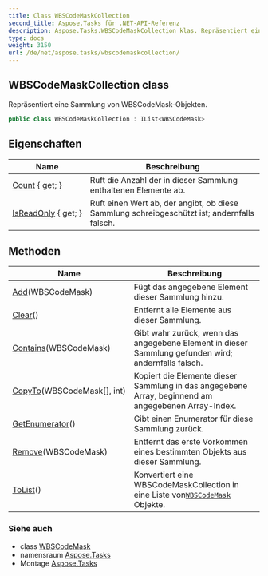 ```yaml
---
title: Class WBSCodeMaskCollection
second_title: Aspose.Tasks für .NET-API-Referenz
description: Aspose.Tasks.WBSCodeMaskCollection klas. Repräsentiert eine Sammlung von WBSCodeMaskObjekten.
type: docs
weight: 3150
url: /de/net/aspose.tasks/wbscodemaskcollection/
---
```

## WBSCodeMaskCollection class

Repräsentiert eine Sammlung von WBSCodeMask-Objekten.

```csharp
public class WBSCodeMaskCollection : IList<WBSCodeMask>
```

## Eigenschaften

| Name | Beschreibung |
| --- | --- |
| [Count](../../aspose.tasks/wbscodemaskcollection/count/) { get; } | Ruft die Anzahl der in dieser Sammlung enthaltenen Elemente ab. |
| [IsReadOnly](../../aspose.tasks/wbscodemaskcollection/isreadonly/) { get; } | Ruft einen Wert ab, der angibt, ob diese Sammlung schreibgeschützt ist; andernfalls falsch. |

## Methoden

| Name | Beschreibung |
| --- | --- |
| [Add](../../aspose.tasks/wbscodemaskcollection/add/)(WBSCodeMask) | Fügt das angegebene Element dieser Sammlung hinzu. |
| [Clear](../../aspose.tasks/wbscodemaskcollection/clear/)() | Entfernt alle Elemente aus dieser Sammlung. |
| [Contains](../../aspose.tasks/wbscodemaskcollection/contains/)(WBSCodeMask) | Gibt wahr zurück, wenn das angegebene Element in dieser Sammlung gefunden wird; andernfalls falsch. |
| [CopyTo](../../aspose.tasks/wbscodemaskcollection/copyto/)(WBSCodeMask[], int) | Kopiert die Elemente dieser Sammlung in das angegebene Array, beginnend am angegebenen Array-Index. |
| [GetEnumerator](../../aspose.tasks/wbscodemaskcollection/getenumerator/)() | Gibt einen Enumerator für diese Sammlung zurück. |
| [Remove](../../aspose.tasks/wbscodemaskcollection/remove/)(WBSCodeMask) | Entfernt das erste Vorkommen eines bestimmten Objekts aus dieser Sammlung. |
| [ToList](../../aspose.tasks/wbscodemaskcollection/tolist/)() | Konvertiert eine WBSCodeMaskCollection in eine Liste von[`WBSCodeMask`](../wbscodemask/) Objekte. |

### Siehe auch

* class [WBSCodeMask](../wbscodemask/)
* namensraum [Aspose.Tasks](../../aspose.tasks/)
* Montage [Aspose.Tasks](../../)


